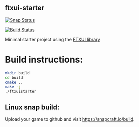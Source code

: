 ftxui-starter
-------------

[![Snap Status](https://build.snapcraft.io/badge/ArthurSonzogni/ftxui-starter.svg)](https://build.snapcraft.io/user/ArthurSonzogni/ftxui-starter)

[![Build Status](https://travis-ci.com/ArthurSonzogni/ftxui-starter.svg?branch=master)](https://travis-ci.com/ArthurSonzogni/ftxui-starter)

Minimal starter project using the [FTXUI library](https://github.com/ArthurSonzogni/ftxui)


# Build instructions:
~~~bash
mkdir build
cd build
cmake ..
make -j
./ftxuistarter
~~~

## Linux snap build:
Upload your game to github and visit https://snapcraft.io/build.
